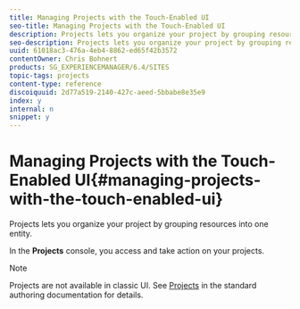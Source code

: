 ```yaml
---
title: Managing Projects with the Touch-Enabled UI
seo-title: Managing Projects with the Touch-Enabled UI
description: Projects lets you organize your project by grouping resources into one entity.
seo-description: Projects lets you organize your project by grouping resources into one entity.
uuid: 61018ac3-476a-4eb4-8862-ed65f42b3572
contentOwner: Chris Bohnert
products: SG_EXPERIENCEMANAGER/6.4/SITES
topic-tags: projects
content-type: reference
discoiquuid: 2d77a519-2140-427c-aeed-5bbabe8e35e9
index: y
internal: n
snippet: y
---
```


# Managing Projects with the Touch-Enabled UI{#managing-projects-with-the-touch-enabled-ui}

Projects lets you organize your project by grouping resources into one entity.

In the **Projects** console, you access and take action on your projects.

>[!NOTE]
>
>Projects are not available in classic UI. See [Projects](../../../sites/authoring/using/projects.md) in the standard authoring documentation for details.

